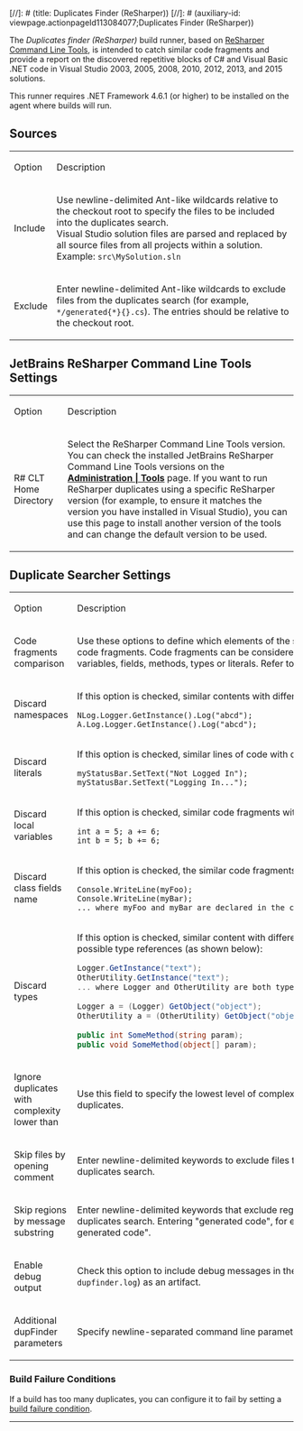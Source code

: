 [//]: # (title: Duplicates Finder (ReSharper))
[//]: # (auxiliary-id: viewpage.actionpageId113084077;Duplicates Finder (ReSharper))

The _Duplicates finder (ReSharper)_ build runner, based on [ReSharper Command Line Tools](http://www.jetbrains.com/resharper/features/command-line.html), is intended to catch similar code fragments and provide a report on  the discovered repetitive blocks of C# and Visual Basic .NET code in Visual Studio 2003, 2005, 2008, 2010, 2012, 2013, and 2015 solutions.

<note>

This runner requires .NET Framework 4.6.1 (or higher) to be installed on the agent where builds will run.
</note>

## Sources

<table><tr>

<td>

Option


</td>

<td>

Description


</td></tr><tr>

<td>

Include


</td>

<td>

Use newline-delimited Ant-like wildcards relative to the checkout root to specify the files to be included into the duplicates search.   
Visual Studio solution files are parsed and replaced by all source files from all projects within a solution.   
Example: `src\MySolution.sln`


</td></tr><tr>

<td>

Exclude


</td>

<td>

Enter newline-delimited Ant-like wildcards to exclude files from the duplicates search (for example, `*/generated{*}{}.cs`). The entries should be relative to the checkout root.


</td></tr></table>

## JetBrains ReSharper Command Line Tools Settings

<table><tr>

<td>

Option


</td>

<td>

Description


</td></tr><tr>

<td>

R# CLT Home Directory 


</td>

<td>

Select the ReSharper Command Line Tools version. You can check the installed JetBrains ReSharper Command Line Tools versions on the __[Administration | Tools](installing-agent-tools.md)__ page. If you want to run ReSharper duplicates using a specific ReSharper version (for example, to ensure it matches the version you have installed in Visual Studio), you can use this page to install another version of the tools and can change the default version to be used.

</td></tr></table>

## Duplicate Searcher Settings

<table><tr>

<td>

Option


</td>

<td>

Description


</td></tr><tr>

<td>

<anchor name="fragComp"/>

Code fragments comparison

</td>

<td>

Use these options to define which elements of the source code should be discarded when searching for repetitive code fragments. Code fragments can be considered duplicated, if they are structurally similar, but contain different variables, fields, methods, types or literals. Refer to the samples below:


</td></tr><tr>

<td>

Discard namespaces


</td>

<td>

If this option is checked, similar contents with different _namespace specifications_ will be recognized as duplicates.


```Shell
NLog.Logger.GetInstance().Log("abcd");
A.Log.Logger.GetInstance().Log("abcd");

```




</td></tr><tr>

<td>

Discard literals


</td>

<td>

If this option is checked, similar lines of code with different literals will be recognized as duplicates.


```Shell
myStatusBar.SetText("Not Logged In");
myStatusBar.SetText("Logging In...");

```

</td></tr><tr>

<td>

Discard local variables


</td>

<td>

If this option is checked, similar code fragments with different local variable names will be recognized as duplicates.


```Shell
int a = 5; a += 6;
int b = 5; b += 6;

```

</td></tr><tr>

<td>

Discard class fields name


</td>

<td>

If this option is checked, the similar code fragments with different field names will be recognized as duplicates.


```Shell
Console.WriteLine(myFoo);
Console.WriteLine(myBar);
... where myFoo and myBar are declared in the containing class

```




</td></tr><tr>

<td>

Discard types


</td>

<td>

If this option is checked, similar content with different type names will be recognized as duplicates. These include all possible type references (as shown below):


```csharp
Logger.GetInstance("text");
OtherUtility.GetInstance("text");
... where Logger and OtherUtility are both type names (thus GetInstance is a static method in both classes)
 
Logger a = (Logger) GetObject("object");
OtherUtility a = (OtherUtility) GetObject("object");
 
public int SomeMethod(string param);
public void SomeMethod(object[] param);

```

</td></tr><tr>

<td>

Ignore duplicates with complexity lower than


</td>

<td>

Use this field to specify the lowest level of complexity of code blocks to be taken into consideration when detecting duplicates.


</td></tr><tr>

<td>

Skip files by opening comment


</td>

<td>

Enter newline-delimited keywords to exclude files that contain the keyword in the file's opening comments from the duplicates search.


</td></tr><tr>

<td>

Skip regions by message substring


</td>

<td>

Enter newline-delimited keywords that exclude regions that contain the keyword in the message substring from the duplicates search. Entering "generated code", for example, will skip regions containing "Windows Form Designer generated code".


</td></tr><tr>

<td>

<anchor name="debug"/>

Enable debug output


</td>

<td>

 Check this option to include debug messages in the build log and publish the file with additional logs (`dotnet-tools-dupfinder.log`) as an artifact.


</td></tr><tr>

<td>

<anchor name="cmdArgs"/>

Additional dupFinder parameters


</td>

<td>

Specify newline-separated command line parameters to add to calling `dupFinder.exe`.

</td></tr>
</table>

### Build Failure Conditions

If a build has too many duplicates, you can configure it to fail by setting a [build failure condition](build-failure-conditions.md).

__ __